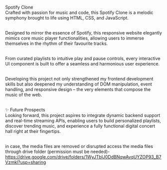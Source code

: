 Spotify Clone <br>
Crafted with passion for music and code, this Spotify Clone is a melodic symphony brought to life using HTML, CSS, and JavaScript. <br><br>

Designed to mirror the essence of Spotify, this responsive website elegantly mimics core music player functionalities, allowing users to immerse themselves in the rhythm of their favourite tracks. <br><br>

From curated playlists to intuitive play and pause controls, every interactive UI component is built to offer a seamless and harmonious user experience. <br><br>

Developing this project not only strengthened my frontend development skills but also deepened my understanding of DOM manipulation, event handling, and responsive design – the very elements that compose the music of the web. <br><br>

✨ Future Prospects <br>
Looking forward, this project aspires to integrate dynamic backend support and real-time streaming APIs, enabling users to build personalized playlists, discover trending music, and experience a fully functional digital concert hall right at their fingertips. <br><br>

in case, the media files are removed or disrupted access the media files through drive folder (permission must be needed)- <br>
https://drive.google.com/drive/folders/1WyJTblJ0DdBNqwAvqUYZOP93_B7Vzmkl?usp=sharing
